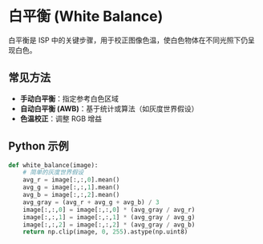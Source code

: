 # 白平衡 (White Balance)

白平衡是 ISP 中的关键步骤，用于校正图像色温，使白色物体在不同光照下仍呈现白色。

## 常见方法

- **手动白平衡**：指定参考白色区域
- **自动白平衡 (AWB)**：基于统计或算法（如灰度世界假设）
- **色温校正**：调整 RGB 增益

## Python 示例

```python
def white_balance(image):
    # 简单的灰度世界假设
    avg_r = image[:,:,0].mean()
    avg_g = image[:,:,1].mean()
    avg_b = image[:,:,2].mean()
    avg_gray = (avg_r + avg_g + avg_b) / 3
    image[:,:,0] = image[:,:,0] * (avg_gray / avg_r)
    image[:,:,1] = image[:,:,1] * (avg_gray / avg_g)
    image[:,:,2] = image[:,:,2] * (avg_gray / avg_b)
    return np.clip(image, 0, 255).astype(np.uint8)